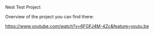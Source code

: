 Nest Test Project

Overview of the project you can find there:

https://www.youtube.com/watch?v=6FGFJ4M-4Zc&feature=youtu.be